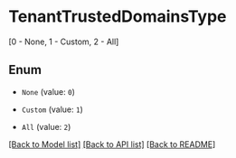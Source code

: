 # TenantTrustedDomainsType

[0 - None, 1 - Custom, 2 - All]

## Enum

* `None` (value: `0`)

* `Custom` (value: `1`)

* `All` (value: `2`)

[[Back to Model list]](../README.md#documentation-for-models) [[Back to API list]](../README.md#documentation-for-api-endpoints) [[Back to README]](../README.md)


